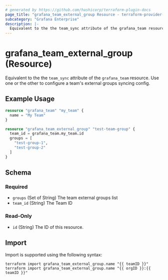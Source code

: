 ```yaml
---
# generated by https://github.com/hashicorp/terraform-plugin-docs
page_title: "grafana_team_external_group Resource - terraform-provider-grafana"
subcategory: "Grafana Enterprise"
description: |-
  Equivalent to the the team_sync attribute of the grafana_team resource. Use one or the other to configure a team's external groups syncing config.
---
```


# grafana_team_external_group (Resource)

Equivalent to the the `team_sync` attribute of the `grafana_team` resource. Use one or the other to configure a team's external groups syncing config.

## Example Usage

```terraform
resource "grafana_team" "my_team" {
  name = "My Team"
}

resource "grafana_team_external_group" "test-team-group" {
  team_id = grafana_team.my_team.id
  groups = [
    "test-group-1",
    "test-group-2"
  ]
}
```

<!-- schema generated by tfplugindocs -->
## Schema

### Required

- `groups` (Set of String) The team external groups list
- `team_id` (String) The Team ID

### Read-Only

- `id` (String) The ID of this resource.

## Import

Import is supported using the following syntax:

```shell
terraform import grafana_team_external_group.name "{{ teamID }}"
terraform import grafana_team_external_group.name "{{ orgID }}:{{ teamID }}"
```

